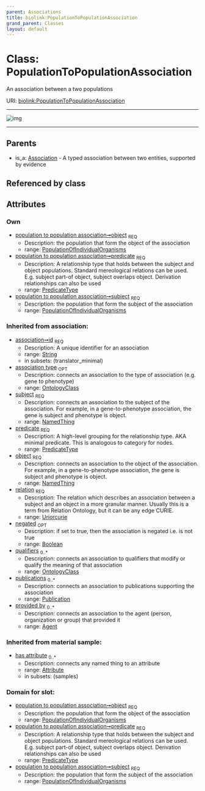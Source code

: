 ```yaml
---
parent: Associations
title: biolink:PopulationToPopulationAssociation
grand_parent: Classes
layout: default
---
```


# Class: PopulationToPopulationAssociation


An association between a two populations

URI: [biolink:PopulationToPopulationAssociation](https://w3id.org/biolink/vocab/PopulationToPopulationAssociation)


---

![img](http://yuml.me/diagram/nofunky;dir:TB/class/[Publication],[PopulationOfIndividualOrganisms]%3Cobject%201..1-%20[PopulationToPopulationAssociation%7Cpredicate:predicate_type;id(i):string;relation(i):uriorcurie;negated(i):boolean%20%3F],[PopulationOfIndividualOrganisms]%3Csubject%201..1-%20[PopulationToPopulationAssociation],[Association]%5E-[PopulationToPopulationAssociation],[PopulationOfIndividualOrganisms],[OntologyClass],[Attribute],[Association],[Agent])

---


## Parents

 *  is_a: [Association](Association.md) - A typed association between two entities, supported by evidence

## Referenced by class


## Attributes


### Own

 * [population to population association➞object](population_to_population_association_object.md)  <sub>REQ</sub>
    * Description: the population that form the object of the association
    * range: [PopulationOfIndividualOrganisms](PopulationOfIndividualOrganisms.md)
 * [population to population association➞predicate](population_to_population_association_predicate.md)  <sub>REQ</sub>
    * Description: A relationship type that holds between the subject and object populations. Standard mereological relations can be used. E.g. subject part-of object, subject overlaps object. Derivation relationships can also be used
    * range: [PredicateType](types/PredicateType.md)
 * [population to population association➞subject](population_to_population_association_subject.md)  <sub>REQ</sub>
    * Description: the population that form the subject of the association
    * range: [PopulationOfIndividualOrganisms](PopulationOfIndividualOrganisms.md)

### Inherited from association:

 * [association➞id](association_id.md)  <sub>REQ</sub>
    * Description: A unique identifier for an association
    * range: [String](types/String.md)
    * in subsets: (translator_minimal)
 * [association type](association_type.md)  <sub>OPT</sub>
    * Description: connects an association to the type of association (e.g. gene to phenotype)
    * range: [OntologyClass](OntologyClass.md)
 * [subject](subject.md)  <sub>REQ</sub>
    * Description: connects an association to the subject of the association. For example, in a gene-to-phenotype association, the gene is subject and phenotype is object.
    * range: [NamedThing](NamedThing.md)
 * [predicate](predicate.md)  <sub>REQ</sub>
    * Description: A high-level grouping for the relationship type. AKA minimal predicate. This is analogous to category for nodes.
    * range: [PredicateType](types/PredicateType.md)
 * [object](object.md)  <sub>REQ</sub>
    * Description: connects an association to the object of the association. For example, in a gene-to-phenotype association, the gene is subject and phenotype is object.
    * range: [NamedThing](NamedThing.md)
 * [relation](relation.md)  <sub>REQ</sub>
    * Description: The relation which describes an association between a subject and an object in a more granular manner. Usually this is a term from Relation Ontology, but it can be any edge CURIE.
    * range: [Uriorcurie](types/Uriorcurie.md)
 * [negated](negated.md)  <sub>OPT</sub>
    * Description: if set to true, then the association is negated i.e. is not true
    * range: [Boolean](types/Boolean.md)
 * [qualifiers](qualifiers.md)  <sub>0..*</sub>
    * Description: connects an association to qualifiers that modify or qualify the meaning of that association
    * range: [OntologyClass](OntologyClass.md)
 * [publications](publications.md)  <sub>0..*</sub>
    * Description: connects an association to publications supporting the association
    * range: [Publication](Publication.md)
 * [provided by](provided_by.md)  <sub>0..*</sub>
    * Description: connects an association to the agent (person, organization or group) that provided it
    * range: [Agent](Agent.md)

### Inherited from material sample:

 * [has attribute](has_attribute.md)  <sub>0..*</sub>
    * Description: connects any named thing to an attribute
    * range: [Attribute](Attribute.md)
    * in subsets: (samples)

### Domain for slot:

 * [population to population association➞object](population_to_population_association_object.md)  <sub>REQ</sub>
    * Description: the population that form the object of the association
    * range: [PopulationOfIndividualOrganisms](PopulationOfIndividualOrganisms.md)
 * [population to population association➞predicate](population_to_population_association_predicate.md)  <sub>REQ</sub>
    * Description: A relationship type that holds between the subject and object populations. Standard mereological relations can be used. E.g. subject part-of object, subject overlaps object. Derivation relationships can also be used
    * range: [PredicateType](types/PredicateType.md)
 * [population to population association➞subject](population_to_population_association_subject.md)  <sub>REQ</sub>
    * Description: the population that form the subject of the association
    * range: [PopulationOfIndividualOrganisms](PopulationOfIndividualOrganisms.md)

